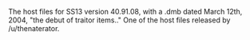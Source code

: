 The host files for SS13 version 40.91.08, with a .dmb dated March 12th, 2004, "the debut of traitor items.." One of the host files released by /u/thenaterator. 